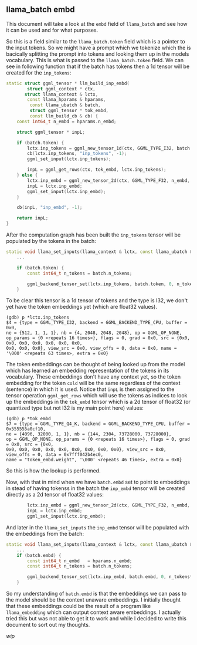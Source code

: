 ## llama_batch embd
This document will take a look at the `embd` field of `llama_batch` and see how
it can be used and for what purposes.

So this is a field similar to the `llama_batch.token` field which is a pointer
to the input tokens. So we might have a prompt which we tokenize which the
is bacically splitting the prompt into tokens and looking them up in the models
vocabulary. This is what is passed to the `llama_batch.token` field. We can see
in following function that if the batch has tokens then a 1d tensor will be
created for the `inp_tokens`:
```c++
static struct ggml_tensor * llm_build_inp_embd(
        struct ggml_context * ctx,
       struct llama_context & lctx,
        const llama_hparams & hparams,
         const llama_ubatch & batch,
         struct ggml_tensor * tok_embd,
         const llm_build_cb & cb) {
    const int64_t n_embd = hparams.n_embd;

    struct ggml_tensor * inpL;

    if (batch.token) {
        lctx.inp_tokens = ggml_new_tensor_1d(ctx, GGML_TYPE_I32, batch.n_tokens);
        cb(lctx.inp_tokens, "inp_tokens", -1);
        ggml_set_input(lctx.inp_tokens);

        inpL = ggml_get_rows(ctx, tok_embd, lctx.inp_tokens);
    } else {
        lctx.inp_embd = ggml_new_tensor_2d(ctx, GGML_TYPE_F32, n_embd, batch.n_tokens);
        inpL = lctx.inp_embd;
        ggml_set_input(lctx.inp_embd);
    }

    cb(inpL, "inp_embd", -1);

    return inpL;
}
```
After the computation graph has been built the `inp_tokens` tensor will be
populated by the tokens in the batch:
```c++
static void llama_set_inputs(llama_context & lctx, const llama_ubatch & batch) {
    ...

    if (batch.token) {
        const int64_t n_tokens = batch.n_tokens;

        ggml_backend_tensor_set(lctx.inp_tokens, batch.token, 0, n_tokens*ggml_element_size(lctx.inp_tokens));
    }
```
To be clear this tensor is a 1d tensor of tokens and the type is I32, we don't
yet have the token embeddings yet (which are float32 values).
```console
(gdb) p *lctx.inp_tokens
$4 = {type = GGML_TYPE_I32, backend = GGML_BACKEND_TYPE_CPU, buffer = 0x0,
ne = {512, 1, 1, 1}, nb = {4, 2048, 2048, 2048}, op = GGML_OP_NONE,
op_params = {0 <repeats 16 times>}, flags = 0, grad = 0x0, src = {0x0, 0x0, 0x0, 0x0, 0x0, 0x0, 0x0,
0x0, 0x0, 0x0}, view_src = 0x0, view_offs = 0, data = 0x0, name = '\000' <repeats 63 times>, extra = 0x0}
```
The token embeddings can be thought of being looked up from the model which has
learned an embedding representation of the tokens in its vocabulary. These
embeddings don't have any context yet, so the token embedding for the token
`cold` will be the same regardless of the context (sentence) in which it is used.
Notice that `inpL` is then assigned to the tensor operation `ggml_get_rows`
which will use the tokens as indices to look up the embeddings in the `tok_embd`
tensor which is a 2d tensor of float32 (or quantized type but not I32 is my main
point here) values:
```console
(gdb) p *tok_embd
$7 = {type = GGML_TYPE_Q4_K, backend = GGML_BACKEND_TYPE_CPU, buffer = 0x555555a0cf10,
ne = {4096, 32000, 1, 1}, nb = {144, 2304, 73728000, 73728000},
op = GGML_OP_NONE, op_params = {0 <repeats 16 times>}, flags = 0, grad = 0x0, src = {0x0,
0x0, 0x0, 0x0, 0x0, 0x0, 0x0, 0x0, 0x0, 0x0}, view_src = 0x0, view_offs = 0, data = 0x7fff042b4ec0,
name = "token_embd.weight", '\000' <repeats 46 times>, extra = 0x0}
```
So this is how the lookup is performed.

Now, with that in mind when we have `batch.embd` set to point to embeddings in
stead of having tokenss in the batch the `inp_embd` tensor will be created
directly as a 2d tensor of float32 values:
```c++
        lctx.inp_embd = ggml_new_tensor_2d(ctx, GGML_TYPE_F32, n_embd, batch.n_tokens);
        inpL = lctx.inp_embd;
        ggml_set_input(lctx.inp_embd);
```
And later in the `llama_set_inputs` the `inp_embd` tensor will be populated
with the embeddings from the batch:
```c++
static void llama_set_inputs(llama_context & lctx, const llama_ubatch & batch) {
    ...
    if (batch.embd) {
        const int64_t n_embd   = hparams.n_embd;
        const int64_t n_tokens = batch.n_tokens;

        ggml_backend_tensor_set(lctx.inp_embd, batch.embd, 0, n_tokens*n_embd*ggml_element_size(lctx.inp_embd));
    }
```
So my understanding of `batch.embd` is that the embeddings we can pass to the
model should be the context unaware embeddings. I initially thought that these
embeddings could be the result of a program like `llama_embedding` which can
output context aware embeddings. I actually tried this but was not able to get
it to work and while I decided to write this document to sort out my thoughts.

_wip_
